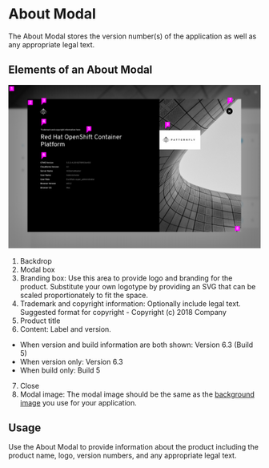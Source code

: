 # About Modal
The About Modal stores the version number(s) of the application as well as any appropriate legal text.

## Elements of an About Modal
![Modal](img/about-modal.png)
1. Backdrop
2. Modal box
3. Branding box: Use this area to provide logo and branding for the product. Substitute your own logotype by providing an SVG that can be scaled proportionately to fit the space.
4. Trademark and copyright information: Optionally include legal text. Suggested format for copyright -  Copyright (c) 2018 Company
5. Product title
6. Content: Label and version.
  * When version and build information are both shown: Version 6.3 (Build 5)
  * When version only: Version 6.3
  * When build only: Build 5
7. Close
8. Modal image: The modal image should be the same as the [background image](#) you use for your application.

## Usage
Use the About Modal to provide information about the product including the product name, logo, version numbers, and any appropriate legal text.

